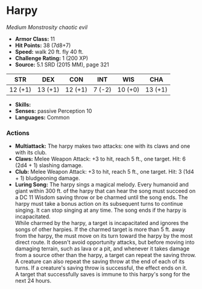 # Harpy

*Medium* *Monstrosity* *chaotic evil*

- **Armor Class:** 11
- **Hit Points:** 38 (7d8+7)
- **Speed:** walk 20 ft. fly 40 ft.
- **Challenge Rating:** 1 (200 XP)
- **Source:** 5.1 SRD (2015 MM), page 321

| STR | DEX | CON | INT | WIS | CHA |
| --- | --- | --- | --- | --- | --- |
| 12 (+1) | 13 (+1) | 12 (+1) | 7 (-2) | 10 (+0) | 13 (+1) |

- **Skills:** 
- **Senses:** passive Perception 10
- **Languages:** Common

### Actions

- **Multiattack:** The harpy makes two attacks: one with its claws and one with its club.
- **Claws:** Melee Weapon Attack: +3 to hit, reach 5 ft., one target. Hit: 6 (2d4 + 1) slashing damage.
- **Club:** Melee Weapon Attack: +3 to hit, reach 5 ft., one target. Hit: 3 (1d4 + 1) bludgeoning damage.
- **Luring Song:** The harpy sings a magical melody. Every humanoid and giant within 300 ft. of the harpy that can hear the song must succeed on a DC 11 Wisdom saving throw or be charmed until the song ends. The harpy must take a bonus action on its subsequent turns to continue singing. It can stop singing at any time. The song ends if the harpy is incapacitated.<br>While charmed by the harpy, a target is incapacitated and ignores the songs of other harpies. If the charmed target is more than 5 ft. away from the harpy, the must move on its turn toward the harpy by the most direct route. It doesn't avoid opportunity attacks, but before moving into damaging terrain, such as lava or a pit, and whenever it takes damage from a source other than the harpy, a target can repeat the saving throw. A creature can also repeat the saving throw at the end of each of its turns. If a creature's saving throw is successful, the effect ends on it.<br>A target that successfully saves is immune to this harpy's song for the next 24 hours.


